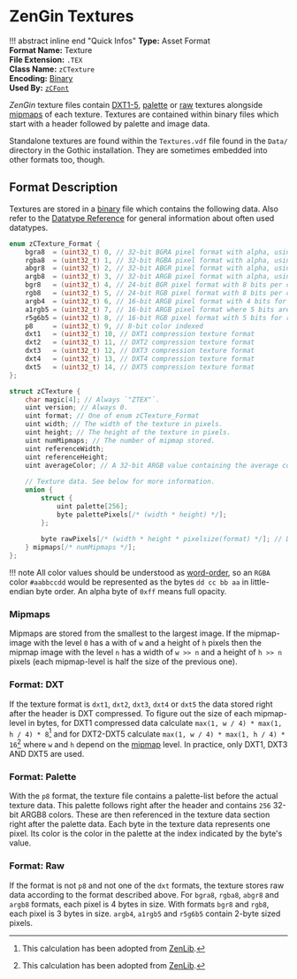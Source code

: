 # ZenGin Textures

!!! abstract inline end "Quick Infos"
    **Type:** Asset Format<br/>
    **Format Name:** Texture<br/>
    **File Extension:** `.TEX`<br/>
    **Class Name:** `zCTexture`<br/>
    **Encoding:** [Binary](../encodings/binary.md)<br/>
    **Used By:** [`zCFont`](font.md)

*ZenGin* texture files contain [DXT1-5](#dxt), [palette](#palette) or [raw](#raw) textures alongside [mipmaps](#mipmaps)
of each texture. Textures are contained within binary files which start with a header followed by palette and image data.

Standalone textures are found within the `Textures.vdf` file found in the `Data/` directory in the Gothic installation.
They are sometimes embedded into other formats too, though.

## Format Description

Textures are stored in a [binary](../encodings/binary.md) file which contains the following data. Also refer to the
[Datatype Reference](../datatypes.md) for general information about often used datatypes.

```c title="Texture Structure"
enum zCTexture_Format {
    bgra8  = (uint32_t) 0, // 32-bit BGRA pixel format with alpha, using 8 bits per channel
    rgba8  = (uint32_t) 1, // 32-bit RGBA pixel format with alpha, using 8 bits per channel
    abgr8  = (uint32_t) 2, // 32-bit ABGR pixel format with alpha, using 8 bits per channel
    argb8  = (uint32_t) 3, // 32-bit ARGB pixel format with alpha, using 8 bits per channel
    bgr8   = (uint32_t) 4, // 24-bit BGR pixel format with 8 bits per channel
    rgb8   = (uint32_t) 5, // 24-bit RGB pixel format with 8 bits per channel
    argb4  = (uint32_t) 6, // 16-bit ARGB pixel format with 4 bits for each channel
    a1rgb5 = (uint32_t) 7, // 16-bit ARGB pixel format where 5 bits are reserved for each color and 1 bit is reserved for alpha
    r5g6b5 = (uint32_t) 8, // 16-bit RGB pixel format with 5 bits for red, 6 bits for green, and 5 bits for blue
    p8     = (uint32_t) 9, // 8-bit color indexed
    dxt1   = (uint32_t) 10, // DXT1 compression texture format
    dxt2   = (uint32_t) 11, // DXT2 compression texture format
    dxt3   = (uint32_t) 12, // DXT3 compression texture format
    dxt4   = (uint32_t) 13, // DXT4 compression texture format
    dxt5   = (uint32_t) 14, // DXT5 compression texture format
};

struct zCTexture {
    char magic[4]; // Always `"ZTEX"`.
    uint version; // Always 0.
    uint format; // One of enum zCTexture_Format
    uint width; // The width of the texture in pixels.
    uint height; // The height of the texture in pixels.
    uint numMipmaps; // The number of mipmap stored.
    uint referenceWidth;
    uint referenceHeight;
    uint averageColor; // A 32-bit ARGB value containing the average color of the image.
    
    // Texture data. See below for more information.
    union {
        struct {
            uint palette[256];
            byte palettePixels[/* (width * height) */];
        };
        
        byte rawPixels[/* (width * height * pixelsize(format) */]; // Depends on the pixel format (see zCTexture_Format)
    } mipmaps[/* numMipmaps */];
};
```

!!! note
    All color values should be understood as [word-order](https://en.wikipedia.org/wiki/RGBA_color_model#Representation),
    so an `RGBA` color `#aabbccdd` would be represented as the bytes `dd cc bb aa` in little-endian byte order. An alpha
    byte of `0xff` means full opacity.

### Mipmaps

Mipmaps are stored from the smallest to the largest image. If the mipmap-image with the level `0` has a with of `w`
and a height of `h` pixels then the mipmap image with the level `n` has a width of `w >> n` and a height of `h >> n`
pixels (each mipmap-level is half the size of the previous one).

### Format: DXT

If the texture format is `dxt1`, `dxt2`, `dxt3`, `dxt4` or `dxt5` the data stored right after the header is DXT
compressed. To figure out the size of each mipmap-level in bytes, for DXT1 compressed data calculate
`max(1, w / 4) * max(1, h / 4) * 8`[^1] and for DXT2-DXT5 calculate `max(1, w / 4) * max(1, h / 4) * 16`[^1] where `w`
and `h` depend on the [mipmap](#mipmaps) level. In practice, only DXT1, DXT3 AND DXT5 are used.

### Format: Palette

With the `p8` format, the texture file contains a palette-list before the actual texture data. This palette follows
right after the header and contains `256` 32-bit ARGB8 colors. These are then referenced in the texture data section
right after the palette data. Each byte in the texture data represents one pixel. Its color is the color in the palette
at the index indicated by the byte's value.

### Format: Raw

If the format is not `p8` and not one of the `dxt` formats, the texture stores raw data according to the format
described above. For `bgra8`, `rgba8`, `abgr8` and `argb8` formats, each pixel is 4 bytes in size. With
formats `bgr8` and `rgb8`, each pixel is 3 bytes in size. `argb4`, `a1rgb5` and `r5g6b5` contain
2-byte sized pixels.

[^1]: This calculation has been adopted from [ZenLib](https://github.com/ataulien/ZenLib/blob/master/zenload/ztex2dds.cpp#L71-L77).
